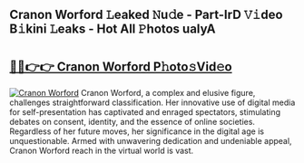 ## Cranon Worford 𝙻eaked 𝙽u𝚍e - Part-IrD 𝚅𝚒deo B𝚒kini 𝙻eaks - Hot All 𝙿hotos uaIyA

# <h2><a href="http://ld2xucr.urlbe.top/?page=Cranon+Worford">🔗🔗👉👉 Cranon Worford P𝚑oto𝚜Vid𝚎o</a></h2>

[![Cranon Worford](https://i.imgur.com/eBuTRDB.gif)](http://ld2xucr.urlbe.top/?page=Cranon+Worford)
Cranon Worford, a complex and elusive figure, challenges straightforward classification. Her innovative use of digital media for self-presentation has captivated and enraged spectators, stimulating debates on consent, identity, and the essence of online societies. Regardless of her future moves, her significance in the digital age is unquestionable. Armed with unwavering dedication and undeniable appeal, Cranon Worford reach in the virtual world is vast.

